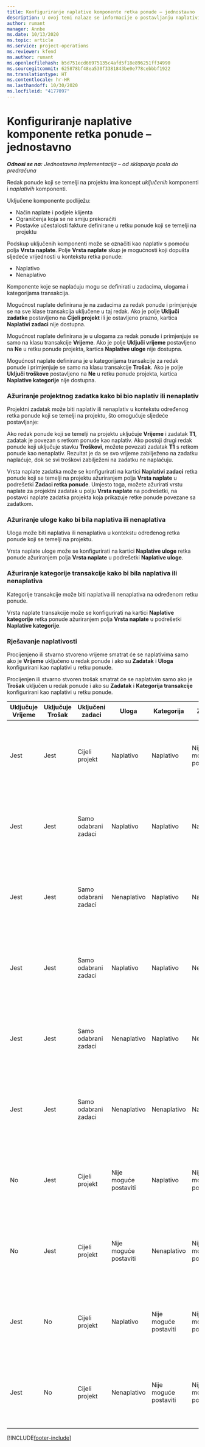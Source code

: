 ```yaml
---
title: Konfiguriranje naplative komponente retka ponude – jednostavno
description: U ovoj temi nalaze se informacije o postavljanju naplativih i nenaplativih komponenti na retku ponude koji se temelji na projektu.
author: rumant
manager: Annbe
ms.date: 10/13/2020
ms.topic: article
ms.service: project-operations
ms.reviewer: kfend
ms.author: rumant
ms.openlocfilehash: b5d751ecd66975135c4afd5f18e896251ff34990
ms.sourcegitcommit: 625878bf48ea530f3381843be0e778cebbbf1922
ms.translationtype: HT
ms.contentlocale: hr-HR
ms.lasthandoff: 10/30/2020
ms.locfileid: "4177097"
---
```

# <a name="configure-the-chargeable-components-of-a-quote-line---lite"></a>Konfiguriranje naplative komponente retka ponude – jednostavno

_**Odnosi se na:** Jednostavna implementacija – od sklapanja posla do predračuna_

Redak ponude koji se temelji na projektu ima koncept *uključenih* komponenti i *naplativih* komponenti.

Uključene komponente podliježu:

  - Način naplate i podjele klijenta
  - Ograničenja koja se ne smiju prekoračiti 
  - Postavke učestalosti fakture definirane u retku ponude koji se temelji na projektu

Podskup uključenih komponenti može se označiti kao naplativ s pomoću polja **Vrsta naplate**. Polje **Vrsta naplate** skup je mogućnosti koji dopušta sljedeće vrijednosti u kontekstu retka ponude:

  - Naplativo
  - Nenaplativo

Komponente koje se naplaćuju mogu se definirati u zadacima, ulogama i kategorijama transakcija.

Mogućnost naplate definirana je na zadacima za redak ponude i primjenjuje se na sve klase transakcija uključene u taj redak. Ako je polje **Uključi zadatke** postavljeno na **Cijeli projekt** ili je ostavljeno prazno, kartica **Naplativi zadaci** nije dostupna.

Mogućnost naplate definirana je u ulogama za redak ponude i primjenjuje se samo na klasu transakcije **Vrijeme**. Ako je polje **Uključi vrijeme** postavljeno na **Ne** u retku ponude projekta, kartica **Naplative uloge** nije dostupna.

Mogućnost naplate definirana je u kategorijama transakcije za redak ponude i primjenjuje se samo na klasu transakcije **Trošak**. Ako je polje **Uključi troškove** postavljeno na **Ne** u retku ponude projekta, kartica **Naplative kategorije** nije dostupna.

### <a name="update-a-project-task-to-be-chargeable-or-non-chargeable"></a>Ažuriranje projektnog zadatka kako bi bio naplativ ili nenaplativ

Projektni zadatak može biti naplativ ili nenaplativ u kontekstu određenog retka ponude koji se temelji na projektu, što omogućuje sljedeće postavljanje:

Ako redak ponude koji se temelji na projektu uključuje **Vrijeme** i zadatak **T1**, zadatak je povezan s retkom ponude kao naplativ. Ako postoji drugi redak ponude koji uključuje stavku **Troškovi**, možete povezati zadatak **T1** s retkom ponude kao nenaplativ. Rezultat je da se svo vrijeme zabilježeno na zadatku naplaćuje, dok se svi troškovi zabilježeni na zadatku ne naplaćuju.

Vrsta naplate zadatka može se konfigurirati na kartici **Naplativi zadaci** retka ponude koji se temelji na projektu ažuriranjem polja **Vrsta naplate** u podrešetki **Zadaci retka ponude**. Umjesto toga, možete ažurirati vrstu naplate za projektni zadatak u polju **Vrsta naplate** na podrešetki, na postavci naplate zadatka projekta koja prikazuje retke ponude povezane sa zadatkom.

### <a name="update-a-role-to-be-chargeable-or-non-chargeable"></a>Ažuriranje uloge kako bi bila naplativa ili nenaplativa

Uloga može biti naplativa ili nenaplativa u kontekstu određenog retka ponude koji se temelji na projektu.

Vrsta naplate uloge može se konfigurirati na kartici **Naplative uloge** retka ponude ažuriranjem polja **Vrsta naplate** u podrešetki **Naplative uloge**.

### <a name="update-a-transaction-category-to-be-chargeable-or-non-chargeable"></a>Ažuriranje kategorije transakcije kako bi bila naplativa ili nenaplativa

Kategorije transakcije može biti naplativa ili nenaplativa na određenom retku ponude.

Vrsta naplate transakcije može se konfigurirati na kartici **Naplative kategorije** retka ponude ažuriranjem polja **Vrsta naplate** u podrešetki **Naplative kategorije**.

### <a name="resolve-chargeability"></a>Rješavanje naplativosti
Procijenjeno ili stvarno stvoreno vrijeme smatrat će se naplativima samo ako je **Vrijeme** uključeno u redak ponude i ako su **Zadatak** i **Uloga** konfigurirani kao naplativi u retku ponude.

Procijenjen ili stvarno stvoren trošak smatrat će se naplativim samo ako je **Trošak** uključen u redak ponude i ako su **Zadatak** i **Kategorija transakcije** konfigurirani kao naplativi u retku ponude.

| Uključuje Vrijeme | Uključuje Trošak | Uključeni zadaci | Uloga | Kategorija | Zadatak | Naplata |
| --- | --- | --- | --- | --- | --- | --- |
| Jest | Jest | Cijeli projekt | Naplativo | Naplativo | Nije moguće postaviti | Naplata za stvarno vrijeme: Naplativo </br>Vrsta naplate na stvarnom trošku: Naplativo |
| Jest | Jest | Samo odabrani zadaci | Naplativo | Naplativo | Naplativo | Naplata za stvarno vrijeme: Naplativo</br>Vrsta naplate na stvarnom trošku: Naplativo |
| Jest | Jest | Samo odabrani zadaci | Nenaplativo | Naplativo | Naplativo | Naplata za stvarno vrijeme: Nenaplativo</br>Vrsta naplate na stvarnom trošku: Naplativo |
| Jest | Jest | Samo odabrani zadaci | Naplativo | Naplativo | Nenaplativo | Naplata za stvarno vrijeme: Nenaplativo</br> Vrsta naplate na stvarnom trošku: Naplativo |
| Jest | Jest | Samo odabrani zadaci | Nenaplativo | Naplativo | Nenaplativo | Naplata za stvarno vrijeme: Nenaplativo</br> Vrsta naplate na stvarnom trošku: Naplativo |
| Jest | Jest | Samo odabrani zadaci | Nenaplativo | Nenaplativo | Naplativo | Naplata za stvarno vrijeme: Nenaplativo</br> Vrsta naplate na stvarnom trošku: Naplativo |
| No | Jest | Cijeli projekt | Nije moguće postaviti | Naplativo | Nije moguće postaviti | Naplata za stvarno vrijeme: Nenaplativo </br>Vrsta naplate na stvarnom trošku: Naplativo |
| No | Jest | Cijeli projekt | Nije moguće postaviti | Nenaplativo | Nije moguće postaviti | Naplata za stvarno vrijeme: Nenaplativo </br>Vrsta naplate na stvarnom trošku: Nenaplativo |
| Jest | No | Cijeli projekt | Naplativo | Nije moguće postaviti | Nije moguće postaviti | Naplata za stvarno vrijeme: Naplativo</br>Vrsta naplate na stvarnom trošku: Nenaplativo |
| Jest | No | Cijeli projekt | Nenaplativo | Nije moguće postaviti | Nije moguće postaviti | Naplata za stvarno vrijeme: Nenaplativo </br>Vrsta naplate na stvarnom trošku: Nenaplativo |


[!INCLUDE[footer-include](../../includes/footer-banner.md)]